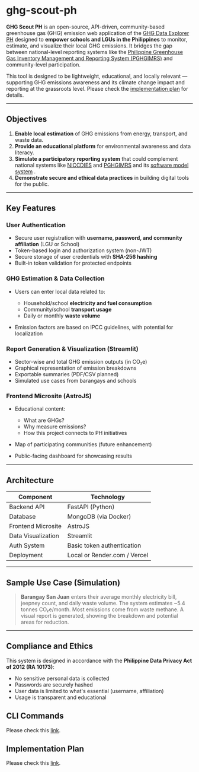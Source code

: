 # ghg-scout-ph

**GHG Scout PH** is an open-source, API-driven, community-based greenhouse gas (GHG) emission web application of the [GHG Data Explorer PH](https://ghgph-55623.firebaseapp.com/) designed to **empower schools and LGUs in the Philippines** to monitor, estimate, and visualize their local GHG emissions. It bridges the gap between national-level reporting systems like the [Philippine Greenhouse Gas Inventory Management and Reporting System (PGHGIMRS)](https://niccdies.climate.gov.ph/ghg-inventory) and community-level participation.

This tool is designed to be lightweight, educational, and locally relevant — supporting GHG emissions awareness and its climate change impact and reporting at the grassroots level. Please check the [implementation plan](https://github.com/imperionite/ghg-scout/blob/main/IMPLEMENTATION.md) for details.

---

## Objectives

1. **Enable local estimation** of GHG emissions from energy, transport, and waste data.
2. **Provide an educational platform** for environmental awareness and data literacy.
3. **Simulate a participatory reporting system** that could complement national systems like [NICCDIES](https://niccdies.climate.gov.ph/niccdies) and [PGHGIMRS](https://niccdies.climate.gov.ph/ghg-inventory) and its [software model system](https://drive.google.com/file/d/1S8Nh_YMzM4LizaWZ1gNxCKha9REjosyA/view?usp=sharing) .
4. **Demonstrate secure and ethical data practices** in building digital tools for the public.

---

## Key Features

### User Authentication 

* Secure user registration with **username, password, and community affiliation** (LGU or School)
* Token-based login and authorization system (non-JWT)
* Secure storage of user credentials with **SHA-256 hashing**
* Built-in token validation for protected endpoints

### GHG Estimation & Data Collection

* Users can enter local data related to:

  * Household/school **electricity and fuel consumption**
  * Community/school **transport usage**
  * Daily or monthly **waste volume**
* Emission factors are based on IPCC guidelines, with potential for localization

### Report Generation & Visualization (Streamlit)

* Sector-wise and total GHG emission outputs (in CO₂e)
* Graphical representation of emission breakdowns
* Exportable summaries (PDF/CSV planned)
* Simulated use cases from barangays and schools

### Frontend Microsite (AstroJS)

* Educational content:

  * What are GHGs?
  * Why measure emissions?
  * How this project connects to PH initiatives
* Map of participating communities (future enhancement)
* Public-facing dashboard for showcasing results

---

## Architecture

| Component          | Technology                   |
| ------------------ | ---------------------------- |
| Backend API        | FastAPI (Python)             |
| Database           | MongoDB (via Docker)         |
| Frontend Microsite | AstroJS                      |
| Data Visualization | Streamlit                    |
| Auth System        | Basic token authentication   |
| Deployment         | Local or Render.com / Vercel |

---

## Sample Use Case (Simulation)

> **Barangay San Juan** enters their average monthly electricity bill, jeepney count, and daily waste volume. The system estimates \~5.4 tonnes CO₂e/month. Most emissions come from waste methane. A visual report is generated, showing the breakdown and potential areas for reduction.

---

## Compliance and Ethics

This system is designed in accordance with the **Philippine Data Privacy Act of 2012 (RA 10173)**:

* No sensitive personal data is collected
* Passwords are securely hashed
* User data is limited to what's essential (username, affiliation)
* Usage is transparent and educational

## CLI Commands

Please check this [link](https://github.com/imperionite/ghg-scout/blob/main/RUNNING.md).

## Implementation Plan

Please check this [link](https://github.com/imperionite/ghg-scout/blob/main/IMPLEMENTATION.md).


